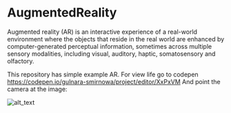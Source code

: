 # AugmentedReality
 Augmented reality (AR) is an interactive experience of a real-world environment where the objects that reside in the real world are enhanced by computer-generated perceptual information, sometimes across multiple sensory modalities, including visual, auditory, haptic, somatosensory and olfactory.
 
This repository has simple example AR. For view life go to codepen https://codepen.io/gulnara-smirnowa/project/editor/XxPxVM
And point the camera at the image:

![alt_text](https://js.gulyasmir.ru/images/hiro-1.webp)
